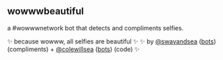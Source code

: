 wowwwbeautiful
----------------

a #wowwwnetwork bot that detects and compliments selfies.

✨ because wowww, all selfies are beautiful ✨
✨ by [@swayandsea](http://twitter.com/swayandsea) ([bots](http://sui.sexy)) (compliments) + [@colewillsea](http://twitter.com/colewillsea) ([bots](https://twitter.com/colewillsea/lists/my-robots/members)) (code) ✨
